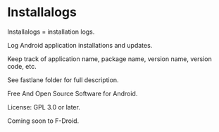 # Installalogs

Installalogs = installation logs.

Log Android application installations and updates.

Keep track of application name, package name, version name, version code, etc.

See fastlane folder for full description.

Free And Open Source Software for Android.

License: GPL 3.0 or later.

Coming soon to F-Droid.

